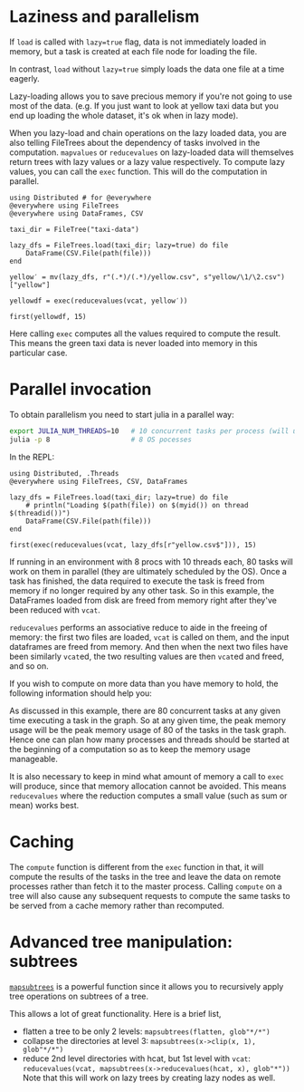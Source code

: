 # Laziness and parallelism

If `load` is called with `lazy=true` flag, data is not immediately loaded in memory, but a task is created at each file node for loading the file.

In contrast, `load` without `lazy=true` simply loads the data one file at a time eagerly.

Lazy-loading allows you to save precious memory if you're not going to use most of the data. (e.g. If you just want to look at yellow taxi data but you end up loading the whole dataset, it's ok when in lazy mode).

When you lazy-load and chain operations on the lazy loaded data, you are also telling FileTrees about the dependency of tasks involved in the computation. `mapvalues` or `reducevalues` on lazy-loaded data will themselves return trees with lazy values or a lazy value respectively. To compute lazy values, you can call the `exec` function. This will do the computation in parallel.

```julia:dir1
using Distributed # for @everywhere
@everywhere using FileTrees
@everywhere using DataFrames, CSV

taxi_dir = FileTree("taxi-data")

lazy_dfs = FileTrees.load(taxi_dir; lazy=true) do file
    DataFrame(CSV.File(path(file)))
end
```

```julia:dir1
yellow′ = mv(lazy_dfs, r"(.*)/(.*)/yellow.csv", s"yellow/\1/\2.csv")["yellow"]
```

```julia:dir1
yellowdf = exec(reducevalues(vcat, yellow′))

first(yellowdf, 15)
```

Here calling `exec` computes all the values required to compute the result. This means the green taxi data is never loaded into memory in this particular case.

# Parallel invocation

To obtain parallelism you need to start julia in a parallel way:

```sh
export JULIA_NUM_THREADS=10   # 10 concurrent tasks per process (will use multi-threading)
julia -p 8                    # 8 OS pocesses
```

In the REPL:

```julia:cool
using Distributed, .Threads
@everywhere using FileTrees, CSV, DataFrames

lazy_dfs = FileTrees.load(taxi_dir; lazy=true) do file
    # println("Loading $(path(file)) on $(myid()) on thread $(threadid())")
    DataFrame(CSV.File(path(file)))
end

first(exec(reducevalues(vcat, lazy_dfs[r"yellow.csv$"])), 15)
```

If running in an environment with 8 procs with 10 threads each, 80 tasks will work on them in parallel (they are ultimately scheduled by the OS). Once a task has finished, the data required to execute the task is freed from memory if no longer required by any other task. So in this example, the DataFrames loaded from disk are freed from memory right after they've been reduced with `vcat`.

`reducevalues` performs an associative reduce to aide in the freeing of memory: the first two files are loaded, `vcat` is called on them, and the input dataframes are freed from memory. And then when the next two files have been similarly `vcat`ed, the two resulting values are then `vcat`ed and freed, and so on.

If you wish to compute on more data than you have memory to hold, the following information should help you:

As discussed in this example, there are 80 concurrent tasks at any given time executing a task in the graph. So at any given time, the peak memory usage will be the peak memory usage of 80 of the tasks in the task graph. Hence one can plan how many processes and threads should be started at the beginning of a computation so as to keep the memory usage manageable.

It is also necessary to keep in mind what amount of memory a call to `exec` will produce, since that memory allocation cannot be avoided. This means `reducevalues` where the reduction computes a small value (such as sum or mean) works best.

# Caching

The `compute` function is different from the `exec` function in that, it will compute the results of the tasks in the tree and leave the data on remote processes rather than fetch it to the master process. Calling `compute` on a tree will also cause any subsequent requests to compute the same tasks to be served from a cache memory rather than recomputed.


# Advanced tree manipulation: subtrees

[`mapsubtrees`](api/#mapsubtrees) is a powerful function since it allows you to recursively apply tree operations on subtrees of a tree.

This allows a lot of great functionality. Here is a brief list,

- flatten a tree to be only 2 levels:
    `mapsubtrees(flatten, glob"*/*")`
- collapse the directories at level 3:
    `mapsubtrees(x->clip(x, 1), glob"*/*")`
- reduce 2nd level directories with hcat, but 1st level with `vcat`:
    `reducevalues(vcat, mapsubtrees(x->reducevalues(hcat, x), glob"*"))`
  Note that this will work on lazy trees by creating lazy nodes as well.

